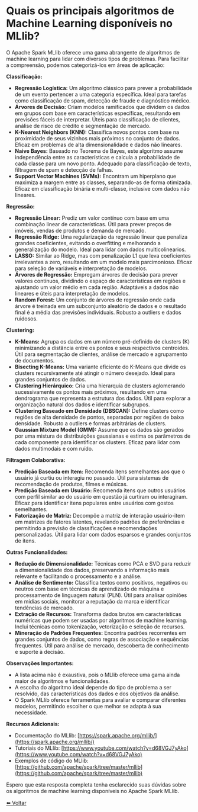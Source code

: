 # Quais os principais algoritmos de Machine Learning disponíveis no MLlib?

O Apache Spark MLlib oferece uma gama abrangente de algoritmos de machine learning para lidar com diversos tipos de problemas. Para facilitar a compreensão, podemos categorizá-los em áreas de aplicação:

**Classificação:**

* **Regressão Logística:** Um algoritmo clássico para prever a probabilidade de um evento pertencer a uma categoria específica. Ideal para tarefas como classificação de spam, detecção de fraude e diagnóstico médico.
* **Árvores de Decisão:** Criam modelos ramificados que dividem os dados em grupos com base em características específicas, resultando em previsões fáceis de interpretar. Úteis para classificação de clientes, análise de risco de crédito e segmentação de mercado.
* **K-Nearest Neighbors (KNN):** Classifica novos pontos com base na proximidade de seus vizinhos mais próximos no conjunto de dados. Eficaz em problemas de alta dimensionalidade e dados não lineares.
* **Naive Bayes:** Baseado no Teorema de Bayes, este algoritmo assume independência entre as características e calcula a probabilidade de cada classe para um novo ponto. Adequado para classificação de texto, filtragem de spam e detecção de falhas.
* **Support Vector Machines (SVMs):** Encontram um hiperplano que maximiza a margem entre as classes, separando-as de forma otimizada. Eficaz em classificação binária e multi-classe, inclusive com dados não lineares.

**Regressão:**

* **Regressão Linear:** Prediz um valor contínuo com base em uma combinação linear de características. Útil para prever preços de imóveis, vendas de produtos e demanda de mercado.
* **Regressão Ridge:** Uma regularização da regressão linear que penaliza grandes coeficientes, evitando o overfitting e melhorando a generalização do modelo. Ideal para lidar com dados multicolinearios.
* **LASSO:** Similar ao Ridge, mas com penalização L1 que leva coeficientes irrelevantes a zero, resultando em um modelo mais parcimonioso. Eficaz para seleção de variáveis e interpretação de modelos.
* **Árvores de Regressão:** Empregam árvores de decisão para prever valores contínuos, dividindo o espaço de características em regiões e ajustando um valor médio em cada região. Adaptáveis a dados não lineares e úteis para interpretação de modelos.
* **Random Forest:** Um conjunto de árvores de regressão onde cada árvore é treinada em um subconjunto aleatório de dados e o resultado final é a média das previsões individuais. Robusto a outliers e dados ruidosos.

**Clustering:**

* **K-Means:** Agrupa os dados em um número pré-definido de clusters (K) minimizando a distância entre os pontos e seus respectivos centroides. Útil para segmentação de clientes, análise de mercado e agrupamento de documentos.
* **Bisecting K-Means:** Uma variante eficiente do K-Means que divide os clusters recursivamente até atingir o número desejado. Ideal para grandes conjuntos de dados.
* **Clustering Hierárquico:** Cria uma hierarquia de clusters aglomerando sucessivamente os pontos mais próximos, resultando em uma dendrograma que representa a estrutura dos dados. Útil para explorar a organização natural dos dados e identificar subgrupos.
* **Clustering Baseado em Densidade (DBSCAN):** Define clusters como regiões de alta densidade de pontos, separadas por regiões de baixa densidade. Robusto a outliers e formas arbitrárias de clusters.
* **Gaussian Mixture Model (GMM):** Assume que os dados são gerados por uma mistura de distribuições gaussianas e estima os parâmetros de cada componente para identificar os clusters. Eficaz para lidar com dados multimodais e com ruído.

**Filtragem Colaborativa:**

* **Predição Baseada em Item:** Recomenda itens semelhantes aos que o usuário já curtiu ou interagiu no passado. Útil para sistemas de recomendação de produtos, filmes e músicas.
* **Predição Baseada em Usuário:** Recomenda itens que outros usuários com perfil similar ao do usuário em questão já curtiram ou interagiram. Eficaz para identificar itens populares entre usuários com gostos semelhantes.
* **Fatorização de Matriz:** Decompõe a matriz de interação usuário-item em matrizes de fatores latentes, revelando padrões de preferências e permitindo a previsão de classificações e recomendações personalizadas. Útil para lidar com dados esparsos e grandes conjuntos de itens.

**Outras Funcionalidades:**

* **Redução de Dimensionalidade:** Técnicas como PCA e SVD para reduzir a dimensionalidade dos dados, preservando a informação mais relevante e facilitando o processamento e a análise.
* **Análise de Sentimento:** Classifica textos como positivos, negativos ou neutros com base em técnicas de aprendizado de máquina e processamento de linguagem natural (PLN). Útil para analisar opiniões em mídias sociais, monitorar a reputação da marca e identificar tendências de mercado.
* **Extração de Recursos:** Transforma dados brutos em características numéricas que podem ser usadas por algoritmos de machine learning. Inclui técnicas como tokenização, vetorização e seleção de recursos.
* **Mineração de Padrões Frequentes:** Encontra padrões recorrentes em grandes conjuntos de dados, como regras de associação e sequências frequentes. Útil para análise de mercado, descoberta de conhecimento e suporte à decisão.

**Observações Importantes:**

* A lista acima não é exaustiva, pois o MLlib oferece uma gama ainda maior de algoritmos e funcionalidades.
* A escolha do algoritmo ideal depende do tipo de problema a ser resolvido, das características dos dados e dos objetivos da análise.
* O Spark MLlib oferece ferramentas para avaliar e comparar diferentes modelos, permitindo escolher o que melhor se adapta à sua necessidade.

**Recursos Adicionais:**

* Documentação do MLlib: [https://spark.apache.org/mllib/](https://spark.apache.org/mllib/)
* Tutoriais do MLlib: [https://www.youtube.com/watch?v=d68VGJ7yAko](https://www.youtube.com/watch?v=d68VGJ7yAko)
* Exemplos de código do MLlib: [https://github.com/apache/spark/tree/master/mllib](https://github.com/apache/spark/tree/master/mllib)

Espero que esta resposta completa tenha esclarecido suas dúvidas sobre os algoritmos de machine learning disponíveis no Apache Spark MLlib. 



[⬅️ Voltar](../apache_spark.md)